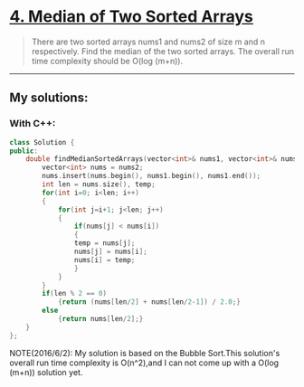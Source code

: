 [4. Median of Two Sorted Arrays](https://leetcode.com/problems/median-of-two-sorted-arrays/)
================================
>
>There are two sorted arrays nums1 and nums2 of size m and n respectively. Find the median of the two sorted arrays. The overall run time complexity should be O(log (m+n)).

----------
## My solutions:
### With C++:

```C++
class Solution {
public:
    double findMedianSortedArrays(vector<int>& nums1, vector<int>& nums2) {
        vector<int> nums = nums2;
        nums.insert(nums.begin(), nums1.begin(), nums1.end());
        int len = nums.size(), temp;
        for(int i=0; i<len; i++)
        {
            for(int j=i+1; j<len; j++)
            {
                if(nums[j] < nums[i])
                {
                temp = nums[j];
                nums[j] = nums[i];
                nums[i] = temp;
                }
            }
        }
        if(len % 2 == 0)
            {return (nums[len/2] + nums[len/2-1]) / 2.0;}
        else
            {return nums[len/2];}
    }
};
```

NOTE(2016/6/2):
My solution is based on the Bubble Sort.This solution's overall run time complexity is O(n^2),and I can not come up with a O(log (m+n)) solution yet.
